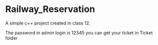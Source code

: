 # Railway_Reservation
A simple c++ project created in class 12.

The password in admin login is 12345
you can get your ticket in Ticket folder
